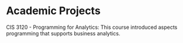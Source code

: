 # Academic Projects

CIS 3120 - Programming for Analytics: This course introduced aspects programming that supports business analytics.
